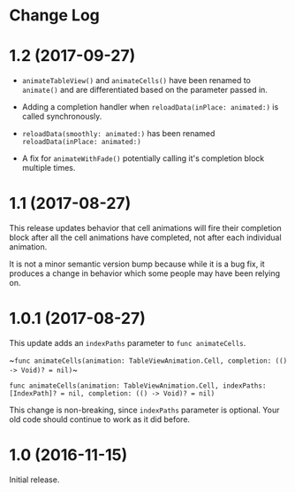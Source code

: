 # Change Log

# 1.2 (2017-09-27)

- `animateTableView()` and `animateCells()` have been renamed to `animate()` and are differentiated based on the parameter passed in.

- Adding a completion handler when `reloadData(inPlace: animated:)` is called synchronously.

- `reloadData(smoothly: animated:)` has been renamed `reloadData(inPlace: animated:)`

- A fix for `animateWithFade()` potentially calling it's completion block multiple times.

# 1.1 (2017-08-27)

This release updates behavior that cell animations will fire their completion block after all the cell animations have completed, not after each individual animation.

It is not a minor semantic version bump because while it is a bug fix, it produces a change in behavior which some people may have been relying on.


# 1.0.1 (2017-08-27)

This update adds an `indexPaths` parameter to `func animateCells`. 

~`func animateCells(animation: TableViewAnimation.Cell, completion: (() -> Void)? = nil)`~

`func animateCells(animation: TableViewAnimation.Cell, indexPaths: [IndexPath]? = nil, completion: (() -> Void)? = nil)`

This change is non-breaking, since `indexPaths` parameter is optional. Your old code should continue to work as it did before.



# 1.0 (2016-11-15)

Initial release.
